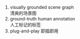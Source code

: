 1. visually grounded  scene graph  
   清爽的场景图
2. ground-truth human annotation  
   人工标记的标签
3. plug-and-play 即插即用  
